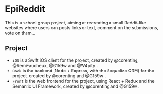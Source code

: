 # EpiReddit

This is a school group project, aiming at recreating a small Reddit-like websites where users can posts links or text, comment on the submissions, vote on them...

## Project

- `iOS` is a Swift iOS client for the project, created by @corenting, @RemiFaucheux, @G159w and @W4pity .
- `Back` is the backend (Node + Express, with the Sequelize ORM) for the project, created by @corenting and @G159w .
- `Front` is the web frontend for the project, using React + Redux and the Semantic UI Framework, created by @corenting and @G159w .